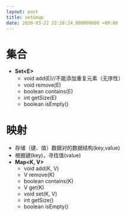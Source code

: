 ```yaml
---
layout: post
title: set&map
date: 2020-03-22 22:28:24.000000000 +09:00
---
```


# 集合
   + **Set&lt;E&gt;**
      + void add(E)//不能添加重复元素（无序性）
      + void remove(E)
      + boolean contains(E)
      + int getSize(E)
      + boolean isEmpty()

# 映射
   + 存储（键、值）数据对的数据结构(key,value)
   + 根据键(key)，寻找值(value)
   + **Map&lt;K, V&GT;**
      + void add(K, V)
      + V remove(K)
      + boolean contains(K)
      + V get(K)
      + void set(K, V)
      + int getSize()
      + boolean isEmpty()